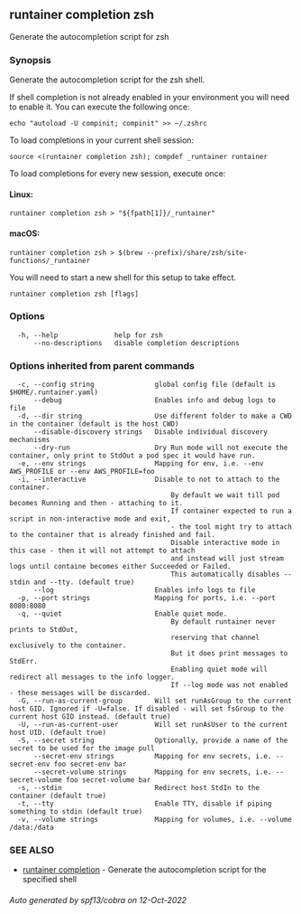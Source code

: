## runtainer completion zsh

Generate the autocompletion script for zsh

### Synopsis

Generate the autocompletion script for the zsh shell.

If shell completion is not already enabled in your environment you will need
to enable it.  You can execute the following once:

	echo "autoload -U compinit; compinit" >> ~/.zshrc

To load completions in your current shell session:

	source <(runtainer completion zsh); compdef _runtainer runtainer

To load completions for every new session, execute once:

#### Linux:

	runtainer completion zsh > "${fpath[1]}/_runtainer"

#### macOS:

	runtainer completion zsh > $(brew --prefix)/share/zsh/site-functions/_runtainer

You will need to start a new shell for this setup to take effect.


```
runtainer completion zsh [flags]
```

### Options

```
  -h, --help              help for zsh
      --no-descriptions   disable completion descriptions
```

### Options inherited from parent commands

```
  -c, --config string               global config file (default is $HOME/.runtainer.yaml)
      --debug                       Enables info and debug logs to file
  -d, --dir string                  Use different folder to make a CWD in the container (default is the host CWD)
      --disable-discovery strings   Disable individual discovery mechanisms
      --dry-run                     Dry Run mode will not execute the container, only print to StdOut a pod spec it would have run.
  -e, --env strings                 Mapping for env, i.e. --env AWS_PROFILE or --env AWS_PROFILE=foo
  -i, --interactive                 Disable to not to attach to the container.
                                    	By default we wait till pod becomes Running and then - attaching to it.
                                    	If container expected to run a script in non-interactive mode and exit,
                                    	- the tool might try to attach to the container that is already finished and fail.
                                    	Disable interactive mode in this case - then it will not attempt to attach
                                    	and instead will just stream logs until containe becomes either Succeeded or Failed.
                                    	This automatically disables --stdin and --tty. (default true)
      --log                         Enables info logs to file
  -p, --port strings                Mapping for ports, i.e. --port 8080:8080
  -q, --quiet                       Enable quiet mode.
                                    	By default runtainer never prints to StdOut,
                                    	reserving that channel exclusively to the container.
                                    	But it does print messages to StdErr.
                                    	Enabling quiet mode will redirect all messages to the info logger.
                                    	If --log mode was not enabled - these messages will be discarded.
  -G, --run-as-current-group        Will set runAsGroup to the current host GID. Ignored if -U=false. If disabled - will set fsGroup to the current host GID instead. (default true)
  -U, --run-as-current-user         Will set runAsUser to the current host UID. (default true)
  -S, --secret string               Optionally, provide a name of the secret to be used for the image pull
      --secret-env strings          Mapping for env secrets, i.e. --secret-env foo secret-env bar
      --secret-volume strings       Mapping for env secrets, i.e. --secret-volume foo secret-volume bar
  -s, --stdin                       Redirect host StdIn to the container (default true)
  -t, --tty                         Enable TTY, disable if piping something to stdin (default true)
  -v, --volume strings              Mapping for volumes, i.e. --volume /data:/data
```

### SEE ALSO

* [runtainer completion](runtainer_completion.md)	 - Generate the autocompletion script for the specified shell

###### Auto generated by spf13/cobra on 12-Oct-2022
